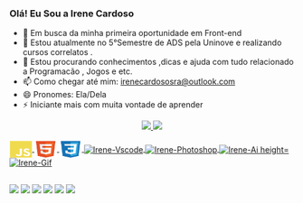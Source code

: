 ### Olá! Eu Sou a Irene Cardoso 


- 🔭 Em busca da minha primeira oportunidade em Front-end
- 🌱 Estou atualmente no 5°Semestre de ADS pela Uninove e realizando cursos correlatos .
- 🤔 Estou procurando conhecimentos ,dicas e ajuda com tudo relacionado a Programacão , Jogos e etc.
- 📫 Como chegar até mim: irenecardososra@outlook.com
- 😄 Pronomes: Ela/Dela
- ⚡ Iniciante mais com muita vontade de aprender 


<div align="center">
  <a href="https://github.com/IreneCardoso/IreneCardoso">
  <img height="180em" src="https://github-readme-stats.vercel.app/api?username=IreneCardoso&show_icons=true&theme=dracula&include_all_commits=true&count_private=true"/>
  <img height="180em" src="https://github-readme-stats.vercel.app/api/top-langs/?username=IreneCardoso&layout=compact&langs_count=7&theme=dracula"/>
</div>
  
  
  
<div style="display: inline_block"><br>
  <img align="center" alt="Irene-Js" height="30" width="40" src="https://raw.githubusercontent.com/devicons/devicon/master/icons/javascript/javascript-plain.svg">
   <img align="center" alt="Irene-HTML" height="30" width="40" src="https://raw.githubusercontent.com/devicons/devicon/master/icons/html5/html5-original.svg">
  <img align="center" alt="Irene-CSS" height="30" width="40" src="https://raw.githubusercontent.com/devicons/devicon/master/icons/css3/css3-original.svg">
   <img align="center" alt="Irene-Vscode" height="30" width="40" src="https://cdn.jsdelivr.net/gh/devicons/devicon/icons/vscode/vscode-original.svg">
  <img align="center" alt="Irene-Photoshop" height="30" width="40" src="https://cdn.jsdelivr.net/gh/devicons/devicon/icons/photoshop/photoshop-plain.svg">
  <img align="center" alt="Irene-Ai height="30" width="40" src="https://cdn.jsdelivr.net/gh/devicons/devicon/icons/illustrator/illustrator-line.svg">
  <img align="rigth" alt="Irene-Gif"src="https://i.picasion.com/pic91/7f754da090ebda902883bb6a278cfa4a.gif">
</div>
  
  ##
 
<div> 
  <a href="https://www.youtube.com/channel/UCalLD_SsXANKIq1p3f-hJFg" target="_blank"><img src="https://img.shields.io/badge/YouTube-FF0000?style=for-the-badge&logo=youtube&logoColor=white" target="_blank"></a>
  <a href="https://www.instagram.com/irenepelentier/" target="_blank"><img src="https://img.shields.io/badge/-Instagram-%23E4405F?style=for-the-badge&logo=instagram&logoColor=white" target="_blank"></a>
 	<a href="https://www.twitch.tv/gasaiyunogames" target="_blank"><img src="https://img.shields.io/badge/Twitch-9146FF?style=for-the-badge&logo=twitch&logoColor=white" target="_blank"></a>
 <a href="https://discord.gg/VEX8UUdW" target="_blank"><img src="https://img.shields.io/badge/Discord-7289DA?style=for-the-badge&logo=discord&logoColor=white" target="_blank"></a> 
  <a href = "mailto:irenecardososra@outlook.com"><img src="https://img.shields.io/badge/-Gmail-%23333?style=for-the-badge&logo=gmail&logoColor=white" target="_blank"></a>
  <a href="https://www.linkedin.com/in/irenecardososilva/" target="_blank"><img src="https://img.shields.io/badge/-LinkedIn-%230077B5?style=for-the-badge&logo=linkedin&logoColor=white" target="_blank">
  </a> 
 
</div>
